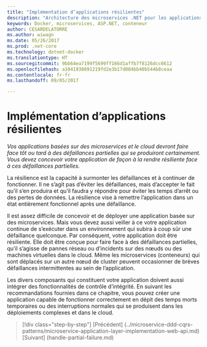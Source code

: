 ```yaml
---
title: "Implémentation d’applications résilientes"
description: "Architecture des microservices .NET pour les applications .NET en conteneur | Implémentation d’applications résilientes"
keywords: Docker, microservices, ASP.NET, conteneur
author: CESARDELATORRE
ms.author: wiwagn
ms.date: 05/26/2017
ms.prod: .net-core
ms.technology: dotnet-docker
ms.translationtype: HT
ms.sourcegitcommit: 9bb64ea7199f5699ff166d1affb7f8126dcc6612
ms.openlocfilehash: a1041938891219fd2e3b17d004bb40b544b8ceaa
ms.contentlocale: fr-fr
ms.lasthandoff: 09/05/2017

---
```

# <a name="implementing-resilient-applications"></a>Implémentation d’applications résilientes

*Vos applications basées sur des microservices et le cloud devront faire face tôt ou tard à des défaillances partielles qui se produiront certainement. Vous devez concevoir votre application de façon à la rendre résiliente face à ces défaillances partielles.*

La résilience est la capacité à surmonter les défaillances et à continuer de fonctionner. Il ne s’agit pas d’éviter les défaillances, mais d’accepter le fait qu’il s’en produira et qu’il faudra y répondre pour éviter les temps d’arrêt ou des pertes de données. La résilience vise à remettre l’application dans un état entièrement fonctionnel après une défaillance.

Il est assez difficile de concevoir et de déployer une application basée sur des microservices. Mais vous devez aussi veiller à ce votre application continue de s’exécuter dans un environnement qui subira à coup sûr une défaillance quelconque. Par conséquent, votre application doit être résiliente. Elle doit être conçue pour faire face à des défaillances partielles, qu’il s’agisse de pannes réseau ou d’incidents sur des nœuds ou des machines virtuelles dans le cloud. Même les microservices (conteneurs) qui sont déplacés sur un autre nœud de cluster peuvent occasionner de brèves défaillances intermittentes au sein de l’application.

Les divers composants qui constituent votre application doivent aussi intégrer des fonctionnalités de contrôle d’intégrité. En suivant les recommandations fournies dans ce chapitre, vous pouvez créer une application capable de fonctionner correctement en dépit des temps morts temporaires ou des interruptions normales qui se produisent dans les déploiements complexes et dans le cloud.


>[!div class="step-by-step"]
[Précédent] (../microservice-ddd-cqrs-patterns/microservice-application-layer-implementation-web-api.md) [Suivant] (handle-partial-failure.md)

